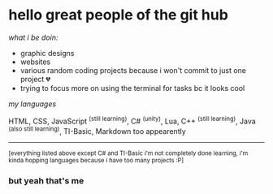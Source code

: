 # hello great people of the git hub
*what i be doin:*
- graphic designs
- websites
- various random coding projects because i won't commit to just one project 💔
- trying to focus more on using the terminal for tasks bc it looks cool

*my languages*

  HTML, CSS, JavaScript <sup>(still learning)</sup>, C# <sup>(unity)</sup>, Lua, C++ <sup>(still learning)</sup>, Java <sup>(also still learning)</sup>, TI-Basic, Markdown too appearently
  
***

<sup>[everything listed above except C# and TI-Basic i'm not completely done learning, i'm kinda hopping languages because i have too many projects :P]</sup>

### but yeah that's me
